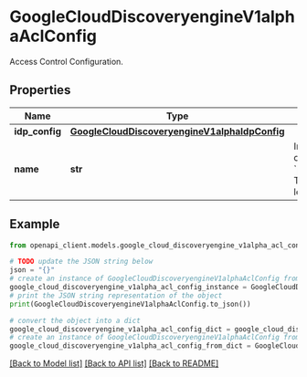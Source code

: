 # GoogleCloudDiscoveryengineV1alphaAclConfig

Access Control Configuration.

## Properties

Name | Type | Description | Notes
------------ | ------------- | ------------- | -------------
**idp_config** | [**GoogleCloudDiscoveryengineV1alphaIdpConfig**](GoogleCloudDiscoveryengineV1alphaIdpConfig.md) |  | [optional] 
**name** | **str** | Immutable. The full resource name of the acl configuration. Format: &#x60;projects/{project}/locations/{location}/aclConfig&#x60;. This field must be a UTF-8 encoded string with a length limit of 1024 characters. | [optional] 

## Example

```python
from openapi_client.models.google_cloud_discoveryengine_v1alpha_acl_config import GoogleCloudDiscoveryengineV1alphaAclConfig

# TODO update the JSON string below
json = "{}"
# create an instance of GoogleCloudDiscoveryengineV1alphaAclConfig from a JSON string
google_cloud_discoveryengine_v1alpha_acl_config_instance = GoogleCloudDiscoveryengineV1alphaAclConfig.from_json(json)
# print the JSON string representation of the object
print(GoogleCloudDiscoveryengineV1alphaAclConfig.to_json())

# convert the object into a dict
google_cloud_discoveryengine_v1alpha_acl_config_dict = google_cloud_discoveryengine_v1alpha_acl_config_instance.to_dict()
# create an instance of GoogleCloudDiscoveryengineV1alphaAclConfig from a dict
google_cloud_discoveryengine_v1alpha_acl_config_from_dict = GoogleCloudDiscoveryengineV1alphaAclConfig.from_dict(google_cloud_discoveryengine_v1alpha_acl_config_dict)
```
[[Back to Model list]](../README.md#documentation-for-models) [[Back to API list]](../README.md#documentation-for-api-endpoints) [[Back to README]](../README.md)


